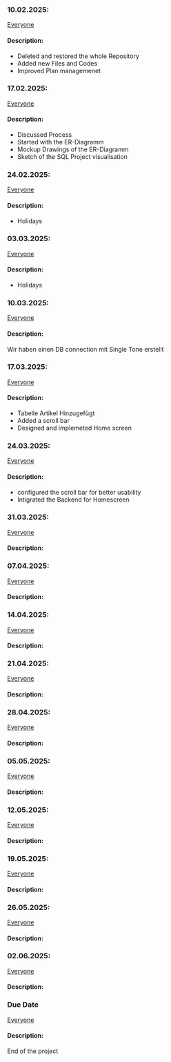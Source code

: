 ### 10.02.2025:
[Everyone](https://github.com/kingkushgaming/PSS/blob/main/docs/CONTRIBUTING.md)
#### Description:

- Deleted and restored the whole Repository
- Added new Files and Codes
- Improved Plan managemenet


### 17.02.2025:  
[Everyone](https://github.com/kingkushgaming/PSS/blob/main/docs/CONTRIBUTING.md)  
#### Description:

- Discussed Process
- Started with the ER-Diagramm
- Mockup Drawings of the ER-Diagramm
- Sketch of the SQL Project visualisation


### 24.02.2025:  
[Everyone](https://github.com/kingkushgaming/PSS/blob/main/docs/CONTRIBUTING.md)  
#### Description:
- Holidays

### 03.03.2025:  
[Everyone](https://github.com/kingkushgaming/PSS/blob/main/docs/CONTRIBUTING.md)  
#### Description:
- Holidays

### 10.03.2025:  
[Everyone](https://github.com/kingkushgaming/PSS/blob/main/docs/CONTRIBUTING.md)  
#### Description:
Wir haben einen DB connection mit Single Tone erstellt

### 17.03.2025:  
[Everyone](https://github.com/kingkushgaming/PSS/blob/main/docs/CONTRIBUTING.md)  
#### Description:
- Tabelle Artikel Hinzugefügt
- Added a scroll bar
- Designed and implemeted Home screen
 
### 24.03.2025:  
[Everyone](https://github.com/kingkushgaming/PSS/blob/main/docs/CONTRIBUTING.md)  
#### Description:
- configured the scroll bar for better usability
- Intigrated the Backend for Homescreen

### 31.03.2025:  
[Everyone](https://github.com/kingkushgaming/PSS/blob/main/docs/CONTRIBUTING.md)  
#### Description:


### 07.04.2025:  
[Everyone](https://github.com/kingkushgaming/PSS/blob/main/docs/CONTRIBUTING.md)  
#### Description:


### 14.04.2025:  
[Everyone](https://github.com/kingkushgaming/PSS/blob/main/docs/CONTRIBUTING.md)  
#### Description:



### 21.04.2025:  
[Everyone](https://github.com/kingkushgaming/PSS/edit/main/docs/CONTRIBUTING.md)  
#### Description:



### 28.04.2025:  
[Everyone](https://github.com/kingkushgaming/PSS/edit/main/docs/CONTRIBUTING.md)  
#### Description:


### 05.05.2025:  
[Everyone](https://github.com/kingkushgaming/PSS/edit/main/docs/CONTRIBUTING.md)  
#### Description:


### 12.05.2025:  
[Everyone](https://github.com/kingkushgaming/PSS/edit/main/docs/CONTRIBUTING.md)  
#### Description:


### 19.05.2025:  
[Everyone](https://github.com/kingkushgaming/PSS/edit/main/docs/CONTRIBUTING.md)  
#### Description:


### 26.05.2025:  
[Everyone](https://github.com/kingkushgaming/PSS/edit/main/docs/CONTRIBUTING.md)  
#### Description:


### 02.06.2025:  
[Everyone](https://github.com/kingkushgaming/PSS/edit/main/docs/CONTRIBUTING.md)  
#### Description:


### Due Date 
[Everyone](https://github.com/kingkushgaming/PSS/edit/main/docs/CONTRIBUTING.md)  
#### Description:
 End of the project 
